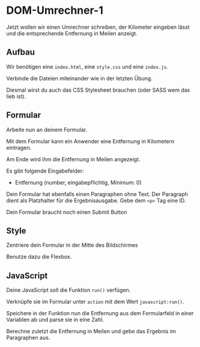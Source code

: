 # DOM-Umrechner-1

Jetzt wollen wir einen Umrechner schreiben, der Kilometer eingeben lässt und die entsprechende Entfernung in Meilen anzeigt.

## Aufbau
Wir benötigen eine `index.html`, eine `style.css` und eine `index.js`.

Verbinde die Dateien miteinander wie in der letzten Übung.

Diesmal wirst du auch das CSS Stylesheet brauchen (oder SASS wem das lieb ist).

## Formular
Arbeite nun an deinem Formular.

Mit dem Formular kann ein Anwender eine Entfernung in Kilometern eintragen.

Am Ende wird ihm die Entfernung in Meilen angezeigt.

Es gibt folgende Eingabefelder:
* Entfernung (number, eingabepflichtig, Minimum: 0)

Dein Formular hat ebenfalls einen Paragraphen ohne Text. Der Paragraph dient als Platzhalter für die Ergebnisausgabe. Gebe dem `<p>` Tag eine ID.

Dein Formular braucht noch einen Submit Button

## Style
Zentriere dein Formular in der Mitte des Bildschirmes

Benutze dazu die Flexbox.

## JavaScript
Deine JavaScript soll die Funktion `run()` verfügen.

Verknüpfe sie im Formular unter `action` mit dem Wert `javascript:run()`.

Speichere in der Funktion nun die Entfernung aus dem Formularfeld in einer Variablen ab und parse sie in eine Zahl.

Berechne zuletzt die Entfernung in Meilen und gebe das Ergebnis im Paragraphen aus.
